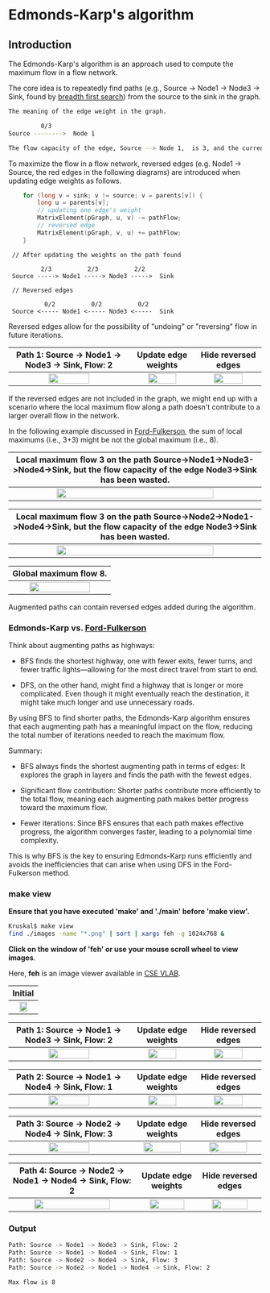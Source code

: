 # Edmonds-Karp's algorithm


## Introduction

The Edmonds-Karp's algorithm is an approach used to compute the maximum flow in a flow network. 

The core idea is to repeatedly find paths (e.g., Source -> Node1 -> Node3 -> Sink, found by [breadth first search](../BreadthFirstSearch/README.md)) from the source to the sink in the graph.

```sh
The meaning of the edge weight in the graph.

         0/3
Source -------->  Node 1

The flow capacity of the edge, Source --> Node 1,  is 3, and the current flow is 0.
```

To maximize the flow in a flow network, reversed edges (e.g. Node1 -> Source, the red edges in the following diagrams) are introduced when updating edge weights as follows.

```C
    for (long v = sink; v != source; v = parents[v]) {
        long u = parents[v];
        // updating one edge's weight
        MatrixElement(pGraph, u, v) -= pathFlow;
        // reversed edge
        MatrixElement(pGraph, v, u) += pathFlow;
    }
```

```
 // After updating the weights on the path found

         2/3          2/3          2/2         
 Source -----> Node1 -----> Node3 ----->  Sink

 // Reversed edges 

          0/2          0/2          0/2         
 Source <----- Node1 <----- Node3 <-----  Sink
```

Reversed edges allow for the possibility of "undoing" or "reversing" flow in future iterations.

| Path 1: Source -> Node1 -> Node3 -> Sink, Flow: 2 | Update edge weights | Hide reversed edges |
|:-------------:|:-------------:|:-------------:|
| <img src="images/EdmondsKarpMF_0001.png" width="60%" height="60%"> |  <img src="images/EdmondsKarpMF_0002.png" width="70%" height="70%"> |<img src="images/EdmondsKarpMF_0003.png" width="70%" height="70%"> |

If the reversed edges are not included in the graph, we might end up with a scenario where the local maximum flow along a path doesn't contribute to a larger overall flow in the network.

In the following example discussed in [Ford-Fulkerson](../FordFulkersonMF/), the sum of local maximums (i.e., 3+3) might be not the global maximum (i.e., 8).


| Local maximum flow 3 on the path Source->Node1->Node3->Node4->Sink, but the flow capacity of the edge Node3->Sink has been wasted. | 
|:-------------:|
| <img src="diagrams/LocalMaximum.png" width="80%" height="80%"> | 

| Local maximum flow 3 on the path Source->Node2->Node1->Node4->Sink, but the flow capacity of the edge Node3->Sink has been wasted. | 
|:-------------:|
| <img src="diagrams/LocalMaximum2.png" width="80%" height="80%"> | 



| Global maximum flow 8. | 
|:-------------:|
| <img src="diagrams/GlobalMaximum.png" width="80%" height="80%"> | 


Augmented paths can contain reversed edges added during the algorithm.


### Edmonds-Karp vs. [Ford-Fulkerson](../FordFulkersonMF/)

Think about augmenting paths as highways:

- BFS finds the shortest highway, one with fewer exits, fewer turns, and fewer traffic lights—allowing for the most direct travel from start to end.

- DFS, on the other hand, might find a highway that is longer or more complicated. Even though it might eventually reach the destination, it might take much longer and use unnecessary roads.


By using BFS to find shorter paths, the Edmonds-Karp algorithm ensures that each augmenting path has a meaningful impact on the flow, reducing the total number of iterations needed to reach the maximum flow.

Summary:

- BFS always finds the shortest augmenting path in terms of edges: It explores the graph in layers and finds the path with the fewest edges.

- Significant flow contribution: Shorter paths contribute more efficiently to the total flow, meaning each augmenting path makes better progress toward the maximum flow.

- Fewer iterations: Since BFS ensures that each path makes effective progress, the algorithm converges faster, leading to a polynomial time complexity.

This is why BFS is the key to ensuring Edmonds-Karp runs efficiently and avoids the inefficiencies that can arise when using DFS in the Ford-Fulkerson method.

###  make view

**Ensure that you have executed 'make' and './main' before 'make view'.**


```sh
Kruskal$ make view
find ./images -name "*.png" | sort | xargs feh -g 1024x768 &
```

**Click on the window of 'feh' or use your mouse scroll wheel to view images**.

Here, **feh** is an image viewer available in [CSE VLAB](https://vlabgateway.cse.unsw.edu.au/).


| Initial | 
|:-------------:|
| <img src="images/EdmondsKarpMF_0000.png" width="60%" height="60%"> |  

| Path 1: Source -> Node1 -> Node3 -> Sink, Flow: 2 | Update edge weights | Hide reversed edges |
|:-------------:|:-------------:|:-------------:|
| <img src="images/EdmondsKarpMF_0001.png" width="60%" height="60%"> |  <img src="images/EdmondsKarpMF_0002.png" width="70%" height="70%"> |<img src="images/EdmondsKarpMF_0003.png" width="70%" height="70%"> |

| Path 2: Source -> Node1 -> Node4 -> Sink, Flow: 1 |Update edge weights | Hide reversed edges |
|:-------------:|:-------------:|:-------------:|
| <img src="images/EdmondsKarpMF_0004.png" width="60%" height="60%"> | <img src="images/EdmondsKarpMF_0005.png" width="70%" height="70%"> |<img src="images/EdmondsKarpMF_0006.png" width="70%" height="70%"> |

| Path 3: Source -> Node2 -> Node4 -> Sink, Flow: 3 | Update edge weights | Hide reversed edges |
|:-------------:|:-------------:|:-------------:|
| <img src="images/EdmondsKarpMF_0007.png" width="60%" height="60%"> | <img src="images/EdmondsKarpMF_0008.png" width="80%" height="80%"> | <img src="images/EdmondsKarpMF_0009.png" width="80%" height="80%"> |

| Path 4: Source -> Node2 -> Node1 -> Node4 -> Sink, Flow: 2 |Update edge weights | Hide reversed edges |
|:-------------:|:-------------:|:-------------:|
| <img src="images/EdmondsKarpMF_0010.png" width="80%" height="80%"> | <img src="images/EdmondsKarpMF_0011.png" width="80%" height="80%"> | <img src="images/EdmondsKarpMF_0012.png" width="80%" height="80%"> |


### Output

```sh
Path: Source -> Node1 -> Node3 -> Sink, Flow: 2
Path: Source -> Node1 -> Node4 -> Sink, Flow: 1
Path: Source -> Node2 -> Node4 -> Sink, Flow: 3
Path: Source -> Node2 -> Node1 -> Node4 -> Sink, Flow: 2

Max flow is 8 
```
 